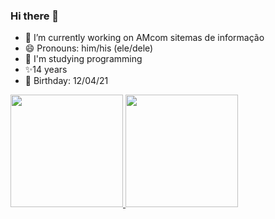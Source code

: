 ### Hi there 👋


- 🔭 I’m currently working on AMcom sitemas de informação
- 😄 Pronouns: him/his (ele/dele)
- 👀 I'm studying programming
- ✨14 years
- 🎉 Birthday: 12/04/21

<div>
  <a href="https://github.com/joaodsp">
  <img height="180em" src="https://github-readme-stats.vercel.app/api?username=rafaballerini&show_icons=true&theme=dracula&include_all_commits=true&count_private=true"/>
  <img height="180em" src="https://github-readme-stats.vercel.app/api/top-langs/?username=rafaballerini&layout=compact&langs_count=7&theme=dracula"/>
</div>
